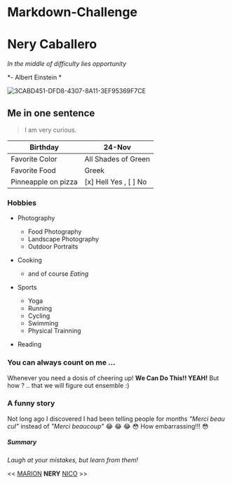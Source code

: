 # Markdown-Challenge

# Nery Caballero
*In the middle of difficulty lies opportunity*

*- Albert Einstein *

![3CABD451-DFD8-4307-8A11-3EF95369F7CE](https://user-images.githubusercontent.com/70692300/93601072-e5a42b80-f9c0-11ea-8b36-d47ee84a88bb.JPG)

## Me in one sentence

> I am very curious.

Birthday | 24-Nov
------------ | -------------
Favorite Color | All Shades of Green
Favorite Food | Greek
Pinneapple on pizza | [x] Hell Yes , [ ] No 

### Hobbies

* Photography
    * Food Photography
    * Landscape Photography
    * Outdoor Portraits

* Cooking 
    * and of course *Eating*

* Sports
    * Yoga 
    * Running
    * Cycling
    * Swimming
    * Physical Trainning

* Reading

### You can always count on me ...

Whenever you need a dosis of cheering up! 
**We Can Do This!! YEAH!**
But how ? .. that we will figure out ensemble :)


### A funny story 
Not long ago I discovered I had been telling people for months *"Merci beau cul"* instead of *"Merci beaucoup"* :joy: :joy: :joy:
:flushed: How embarrassing!!! :flushed:

##### Summary
*Laugh at your mistakes, but learn from them!*

 
<< [MARION](https://github.com/marionstaats/markdown-challenge) **NERY** [NICO](https://github.com/Nick-C0DE/markdown-challenge) >>




